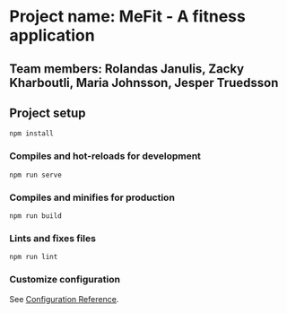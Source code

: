 # Project name: MeFit - A fitness application

## Team members: Rolandas Janulis, Zacky Kharboutli, Maria Johnsson, Jesper Truedsson


## Project setup
```
npm install
```

### Compiles and hot-reloads for development
```
npm run serve
```

### Compiles and minifies for production
```
npm run build
```

### Lints and fixes files
```
npm run lint
```

### Customize configuration
See [Configuration Reference](https://cli.vuejs.org/config/).
